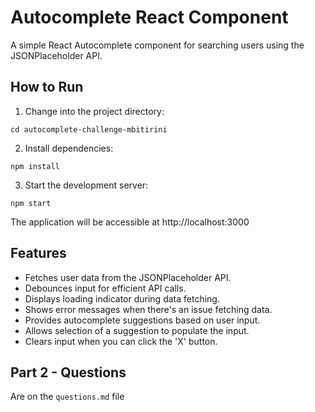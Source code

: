 # Autocomplete React Component

A simple React Autocomplete component for searching users using the JSONPlaceholder API.

## How to Run

1. Change into the project directory:

```
cd autocomplete-challenge-mbitirini
```

2. Install dependencies:

```
npm install
```

3. Start the development server:

```
npm start
```

The application will be accessible at http://localhost:3000

## Features

- Fetches user data from the JSONPlaceholder API.
- Debounces input for efficient API calls.
- Displays loading indicator during data fetching.
- Shows error messages when there's an issue fetching data.
- Provides autocomplete suggestions based on user input.
- Allows selection of a suggestion to populate the input.
- Clears input when you can click the 'X' button.

## Part 2 - Questions

Are on the `questions.md` file
